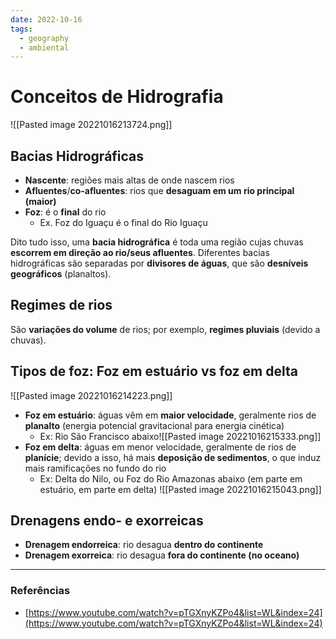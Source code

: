 ```yaml
---
date: 2022-10-16
tags:
  - geography
  - ambiental
---
```

# Conceitos de Hidrografia
![[Pasted image 20221016213724.png]]

## Bacias Hidrográficas
- **Nascente**: regiões mais altas de onde nascem rios
- **Afluentes**/**co-afluentes**: rios que **desaguam em um rio principal (maior)**
- **Foz**: é o **final** do rio
	- Ex. Foz do Iguaçu é o final do Rio Iguaçu

Dito tudo isso, uma **bacia hidrográfica** é toda uma região cujas chuvas **escorrem em direção ao rio/seus afluentes**. Diferentes bacias hidrográficas são separadas por **divisores de águas**, que são **desníveis geográficos** (planaltos). 

## Regimes de rios
São **variações do volume** de rios; por exemplo, **regimes pluviais** (devido a chuvas).

## Tipos de foz: Foz em estuário vs foz em delta
![[Pasted image 20221016214223.png]]

- **Foz em estuário**: águas vêm em **maior velocidade**, geralmente rios de **planalto** (energia potencial gravitacional para energia cinética)
	- Ex: Rio São Francisco abaixo![[Pasted image 20221016215333.png]]
- **Foz em delta**: águas em menor velocidade, geralmente de rios de **planície**; devido a isso, há mais **deposição de sedimentos**, o que induz mais ramificações no fundo do rio
	- Ex: Delta do Nilo, ou Foz do Rio Amazonas abaixo (em parte em estuário, em parte em delta) ![[Pasted image 20221016215043.png]]

## Drenagens endo- e exorreicas
- **Drenagem endorreica**: rio desagua **dentro do continente**
- **Drenagem exorreica**: rio desagua **fora do continente (no oceano)**
  
---
### Referências
- [https://www.youtube.com/watch?v=pTGXnyKZPo4&list=WL&index=24](https://www.youtube.com/watch?v=pTGXnyKZPo4&list=WL&index=24)